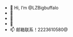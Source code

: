 - 👋 Hi, I’m @LZBigbuffalo
- 👀 
- 🌱 
- 💞️ 
- 📫 邮箱联系！2223610580@

<!---
LZBigbuffalo/LZBigbuffalo is a ✨ special ✨ repository because its `README.md` (this file) appears on your GitHub profile.
You can click the Preview link to take a look at your changes.
--->
